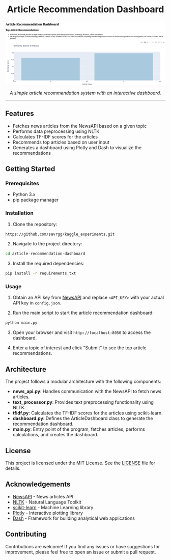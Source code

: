 <h1 align="center">Article Recommendation Dashboard</h1>

<p align="center">
    <img src="imgs/dashboard_screenshot.png" alt="Dashboard Screenshot">
</p>

<p align="center">
    <em>A simple article recommendation system with an interactive dashboard.</em>
</p>

---

## Features

- Fetches news articles from the NewsAPI based on a given topic
- Performs data preprocessing using NLTK
- Calculates TF-IDF scores for the articles
- Recommends top articles based on user input
- Generates a dashboard using Plotly and Dash to visualize the recommendations


## Getting Started

### Prerequisites

- Python 3.x
- pip package manager

### Installation

1. Clone the repository:
```bash
https://github.com/savrgg/kaggle_experiments.git
```

2. Navigate to the project directory:
```bash
cd article-recommendation-dashboard
```


3. Install the required dependencies:
```bash
pip install -r requirements.txt
```


### Usage

1. Obtain an API key from [NewsAPI](https://newsapi.org/) and replace `<API_KEY>` with your actual API key in `config.json`.

2. Run the main script to start the article recommendation dashboard:
```bash
python main.py
```


3. Open your browser and visit `http://localhost:8050` to access the dashboard.

4. Enter a topic of interest and click "Submit" to see the top article recommendations.

## Architecture

The project follows a modular architecture with the following components:

- **news_api.py**: Handles communication with the NewsAPI to fetch news articles.
- **text_processor.py**: Provides text preprocessing functionality using NLTK.
- **tfidf.py**: Calculates the TF-IDF scores for the articles using scikit-learn.
- **dashboard.py**: Defines the ArticleDashboard class to generate the recommendation dashboard.
- **main.py**: Entry point of the program, fetches articles, performs calculations, and creates the dashboard.

## License

This project is licensed under the MIT License. See the [LICENSE](LICENSE) file for details.

## Acknowledgements

- [NewsAPI](https://newsapi.org/) - News articles API
- [NLTK](https://www.nltk.org/) - Natural Language Toolkit
- [scikit-learn](https://scikit-learn.org/) - Machine Learning library
- [Plotly](https://plotly.com/) - Interactive plotting library
- [Dash](https://dash.plotly.com/) - Framework for building analytical web applications

## Contributing

Contributions are welcome! If you find any issues or have suggestions for improvement, please feel free to open an issue or submit a pull request.


